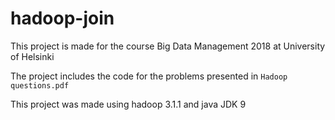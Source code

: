 # hadoop-join
This project is made for the course Big Data Management 2018 at University of Helsinki

The project includes the code for the problems presented in `Hadoop questions.pdf`

This project was made using hadoop 3.1.1 and java JDK 9
